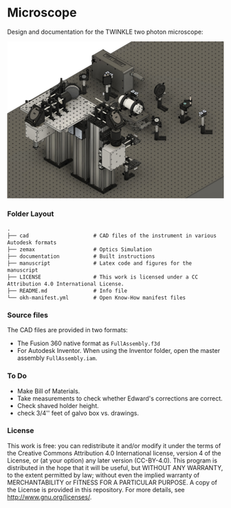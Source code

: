 # Microscope
Design and documentation for the TWINKLE two photon microscope:

![img](./documentation/overview.jpg)
### Folder Layout
    .
    ├── cad                     # CAD files of the instrument in various Autodesk formats
    ├── zemax                   # Optics Simulation
    ├── documentation           # Built instructions
    ├── manuscript              # Latex code and figures for the manuscript
    ├── LICENSE                 # This work is licensed under a CC Attribution 4.0 International License.
    ├── README.md               # Info file
    └── okh-manifest.yml        # Open Know-How manifest files   

### Source files
The CAD files are provided in two formats:
- The Fusion 360 native format as `FullAssembly.f3d`
- For Autodesk Inventor. When using the Inventor folder, open the master assembly `FullAssembly.iam`.

### To Do
- Make Bill of Materials.
- Take measurements to check whether Edward's corrections are correct.
- Check shaved holder height.
- check 3/4'' feet of galvo box vs. drawings.


### License
This work is free: you can redistribute it and/or modify it under the terms of the Creative Commons Attribution 4.0 International license, version 4 of the License, or
(at your option) any later version (CC-BY-4.0). This program is distributed in the hope that it will be useful, but WITHOUT ANY WARRANTY, to the extent permitted by law; without even the
implied warranty of MERCHANTABILITY or FITNESS FOR A PARTICULAR PURPOSE. A copy of the License is provided in this repository.  For more details, see <http://www.gnu.org/licenses/>.